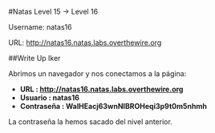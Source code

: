 #Natas Level 15 → Level 16

Username: natas16

URL:      http://natas16.natas.labs.overthewire.org

##Write Up Iker

Abrimos un navegador y nos conectamos a la página: 

- **URL        : http://natas16.natas.labs.overthewire.org** 
- **Usuario    : natas16**
- **Contraseña : WaIHEacj63wnNIBROHeqi3p9t0m5nhmh**

La contraseña la hemos sacado del nivel anterior.


